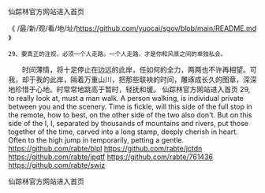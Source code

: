 
仙踪林官方网站进入首页




《 /最/新/观/看/地/址/https://github.com/yuocai/sgov/blob/main/README.md 》




	29、要真正的注视，必须一个人走路。一个人走路，才是你和风景之间的单独私会。
　　时间薄情，将十足停止在边远的此岸，任如何的全力，两两也不许再相望。可我，却于我的此岸，隔着万重山川，把那些联袂的时间，雕琢成长久的图章，深深地珍惜于心地。时常常地跳高于暂时，轻抚和缓。
仙踪林官方网站进入首页
29, to really look at, must a man walk.
A person walking, is individual private between you and the scenery.
Time is fickle, will this side of the full stop in the remote, how to best, on the other side of the two also don't.
But on this side of the I, I, separated by thousands of mountains and rivers, put those together of the time, carved into a long stamp, deeply cherish in heart.
Often to the high jump in temporarily, petting a gentle.
https://github.com/rabte/blpl
https://github.com/rabte/jctdn
https://github.com/rabte/jpqtf
https://github.com/rabte/761436
https://github.com/rabte/swiz





仙踪林官方网站进入首页
